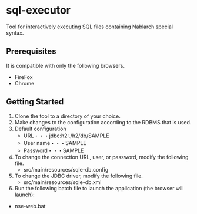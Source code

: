 # sql-executor

Tool for interactively executing SQL files containing Nablarch special syntax.

## Prerequisites

It is compatible with only the following browsers.
* FireFox
* Chrome

## Getting Started

1. Clone the tool to a directory of your choice.
1. Make changes to the configuration according to the RDBMS that is used.
1. Default configuration
    * URL・・・jdbc:h2:./h2/db/SAMPLE
    * User name・・・SAMPLE
    * Password・・・SAMPLE
1. To change the connection URL, user, or password, modify the following file.
    * src/main/resources/sqle-db.config
1. To change the JDBC driver, modify the following file. 
    * src/main/resources/sqle-db.xml
1. Run the following batch file to launch the application (the browser will launch):
  * nse-web.bat
